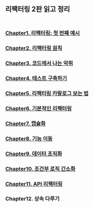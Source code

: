 ## 리팩터링 2판 읽고 정리<br></br>

### [Chapter1. 리팩터링: 첫 번째 예시](./Chapter1/Chapter1.md)

### [Chapter2. 리팩터링 원칙](./Chapter2/Chapter2.md)

### [Chapter3. 코드에서 나는 악취](./Chapter3/Chapter3.md)

### [Chapter4. 테스트 구축하기](./Chapter4/Chapter4.md)

### [Chapter5. 리팩터링 카랄로그 보는 법](./Chapter5/Chapter5.md)

### [Chapter6. 기본적인 리팩터링](./Chapter6/Chapter6.md)

### [Chapter7. 캡슐화](./Chapter7/Chapter7.md)

### [Chapter8. 기능 이동](./Chapter8/Chapter8.md)

### [Chapter9. 데이터 조직화](./Chapter9/Chapter9.md)

### [Chapter10. 조건부 로직 간소화](./Chapter10/Chapter10.md)

### [Chapter11. API 리팩터링](./Chapter11/Chapter11.md)

### Chapter12. 상속 다루기
